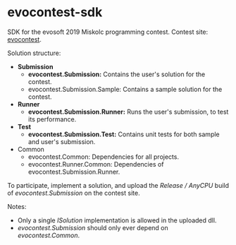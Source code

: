 # evocontest-sdk
SDK for the evosoft 2019 Miskolc programming contest. Contest site: [evocontest](https://evocontest.azurewebsites.net).

Solution structure:
- **Submission**
    - **evocontest.Submission:** Contains the user's solution for the contest.
    - evocontest.Submission.Sample: Contains a sample solution for the contest.
- **Runner**
    - **evocontest.Submission.Runner:** Runs the user's submission, to test its performance.
- **Test**
    - **evocontest.Submission.Test:** Contains unit tests for both sample and user's submission.
- Common
    - evocontest.Common: Dependencies for all projects.
    - evocontest.Runner.Common: Dependencies of evocontest.Submission.Runner.

To participate, implement a solution, and upload the *Release / AnyCPU* build of *evocontest.Submission* on the contest site.

Notes:
- Only a single *ISolution* implementation is allowed in the uploaded dll.
- *evocontest.Submission* should only ever depend on *evocontest.Common*.